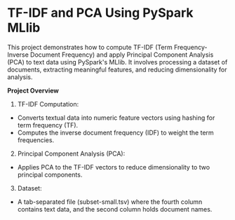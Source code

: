 # TF-IDF and PCA Using PySpark MLlib

This project demonstrates how to compute TF-IDF (Term Frequency-Inverse Document Frequency) and apply Principal Component Analysis (PCA) to text data using PySpark's MLlib. It involves processing a dataset of documents, extracting meaningful features, and reducing dimensionality for analysis.

**Project Overview**
1. TF-IDF Computation:
  - Converts textual data into numeric feature vectors using hashing for term frequency (TF).
  - Computes the inverse document frequency (IDF) to weight the term frequencies.
2. Principal Component Analysis (PCA):
  - Applies PCA to the TF-IDF vectors to reduce dimensionality to two principal components.
3. Dataset:
  - A tab-separated file (subset-small.tsv) where the fourth column contains text data, and the second column holds document names.
